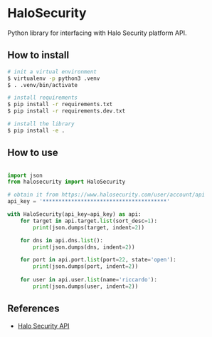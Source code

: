 # HaloSecurity

Python library for interfacing with Halo Security platform API.

## How to install

~~~.sh
# init a virtual environment
$ virtualenv -p python3 .venv
$ . .venv/bin/activate

# install requirements
$ pip install -r requirements.txt
$ pip install -r requirements.dev.txt

# install the library
$ pip install -e .
~~~

## How to use

~~~.py

import json
from halosecurity import HaloSecurity

# obtain it from https://www.halosecurity.com/user/account/api
api_key = '***************************************'

with HaloSecurity(api_key=api_key) as api:
    for target in api.target.list(sort_desc=1):
        print(json.dumps(target, indent=2))

    for dns in api.dns.list():
        print(json.dumps(dns, indent=2))

    for port in api.port.list(port=22, state='open'):
        print(json.dumps(port, indent=2))
    
    for user in api.user.list(name='riccardo'):
        print(json.dumps(user, indent=2))
~~~

## References

* [Halo Security API](https://docs.halosecurity.com/api/)
